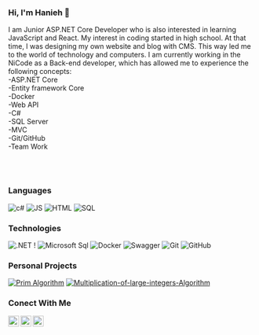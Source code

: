 ### Hi, I'm Hanieh 👋
I am Junior ASP.NET Core Developer who is also interested in learning JavaScript and React. My interest in coding started in high school. At that time, I was designing my own website and blog with CMS. This way led me to the world of technology and computers. I am currently working in the NiCode as a Back-end developer, which has allowed me to experience the following concepts:<br/>
-ASP.NET Core<br/>
-Entity framework Core<br/>
-Docker<br/>
-Web API<br/>
-C#<br/>
-SQL Server<br/>
-MVC<br/>
-Git/GitHub<br/>
-Team Work

<br/>
<br/>

<h3>Languages</h3>

![c#](https://img.shields.io/badge/C%23-239120?style=flat&color=black&logo=c-sharp&logoColor=a076da)    ![JS](https://img.shields.io/badge/JavaScript-000000?style=flat&logo=javascript&logoColor=F7DF1E)        ![HTML](https://img.shields.io/badge/HTML5-E34F26?style=flat&&color=black&logo=html5&logoColor=orange)     ![SQL](https://img.shields.io/badge/-SQL-000?&logo=MySQL)


<h3>Technologies</h3>

![.NET](https://img.shields.io/badge/.NET-512BD4?style=falat&color=black&logo=dotnet&logoColor=684098)   ! ![Microsoft Sql](https://img.shields.io/badge/Microsoft_SQL_Server-CC2927?style=flat&&color=black&logo=microsoft-sql-server&logoColor=red)    ![Docker](https://img.shields.io/badge/Docker-2CA5E0?style=flat&color=black&logo=docker&logoColor=skyblue)    ![Swagger](https://img.shields.io/badge/Swagger-85EA2D?style=flat&color=black&logo=Swagger&logoColor=green) ![Git](https://img.shields.io/badge/-Git-000000?style=flat&logo=git&logoColor=F05032)
![GitHub](https://img.shields.io/badge/-GitHub-000000?style=flat&logo=github&logoColor=FFFFFF)


<h3>Personal Projects</h3>

[![Prim Algorithm](https://img.shields.io/badge/-🕸&nbsp;&nbsp;Prim&nbsp;Algorithm-000000?style=flat)](https://github.com/HaniehGhassemi/Prim-Algorithm)   [![Multiplication-of-large-integers-Algorithm](https://img.shields.io/badge/-🧮&nbsp;&nbsp;Multiplication&nbsp;of&nbsp;large&nbsp;integers&nbsp;Algorithm-000000?style=flat)](https://github.com/HaniehGhassemi/Multiplication-of-large-integers-Algorithm)

<h3>Conect With Me</h3>

</a>
<a href="https://www.linkedin.com/in/hanieh-ghassemi/">
  <img align="left" alt="Hanieh's LinkedIN" width="22px" src="https://raw.githubusercontent.com/peterthehan/peterthehan/master/assets/linkedin.svg" />
</a>
<a href="mailto:shaniehghsmie@gmail.com" target="blank">
  <img align="left" alt="Send Mail to me" width="22px" src="https://cdn-icons-png.flaticon.com/512/281/281769.png" />
</a>
<a href="https://stackoverflow.com/users/16680247/hanieh-ghassemi?tab=profile" target="blank">
  <img align="left" alt="My Stack Overflow" width="22px" src="https://upload.wikimedia.org/wikipedia/commons/thumb/e/ef/Stack_Overflow_icon.svg/768px-Stack_Overflow_icon.svg.png" />
</a>
